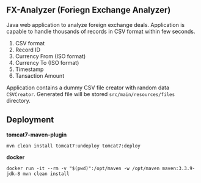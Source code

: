 ## FX-Analyzer (Foriegn Exchange Analyzer)

Java web application to analyze foreign exchange deals. Application is capable to handle thousands of records in CSV format within few seconds.

1. CSV format 
2. Record ID
3. Currency From (ISO format)
4. Currency To (ISO format)
5. Timestamp
6. Tansaction Amount

Application contains a dummy CSV file creator with random data `CSVCreator`. Generated file will be stored `src/main/resources/files` directory.


## Deployment

**tomcat7-maven-plugin**

```mvn clean install tomcat7:undeploy tomcat7:deploy```

**docker**

```docker run -it --rm -v "$(pwd)":/opt/maven -w /opt/maven maven:3.3.9-jdk-8 mvn clean install```
